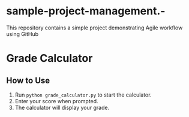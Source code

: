 # sample-project-management.-
This repository contains a simple project demonstrating Agile  workflow using GitHub
# Grade Calculator

## How to Use
1. Run `python grade_calculator.py` to start the calculator.
2. Enter your score when prompted.
3. The calculator will display your grade.
